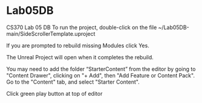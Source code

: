 # Lab05DB
CS370 Lab 05 DB
To run the project, double-click on the file ~/Lab05DB-main/SideScrollerTemplate.uproject

If you are prompted to rebuild missing Modules click Yes.

The Unreal Project will open when it completes the rebuild.

You may need to add the folder “StarterContent” from the editor by going to "Content Drawer", clicking on "+ Add", then "Add Feature or Content Pack". Go to the "Content" tab, and select "Starter Content".

Click green play button at top of editor

